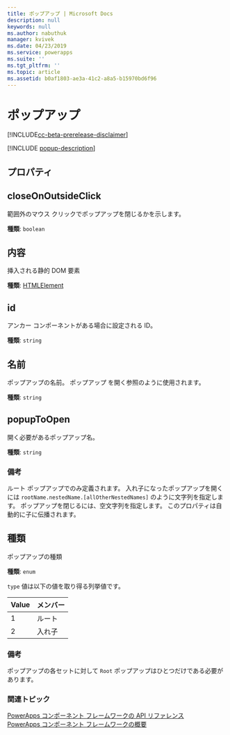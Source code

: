 ```yaml
---
title: ポップアップ | Microsoft Docs
description: null
keywords: null
ms.author: nabuthuk
manager: kvivek
ms.date: 04/23/2019
ms.service: powerapps
ms.suite: ''
ms.tgt_pltfrm: ''
ms.topic: article
ms.assetid: b0af1803-ae3a-41c2-a8a5-b15970bd6f96
---
```


# <a name="popup"></a>ポップアップ

[!INCLUDE[cc-beta-prerelease-disclaimer](../../../includes/cc-beta-prerelease-disclaimer.md)]

[!INCLUDE [popup-description](includes/popup-description.md)]

## <a name="properties"></a>プロパティ

## <a name="closeonoutsideclick"></a>closeOnOutsideClick

範囲外のマウス クリックでポップアップを閉じるかを示します。

**種類**: `boolean`

## <a name="content"></a>内容

挿入される静的 DOM 要素

**種類**: [HTMLElement](https://developer.mozilla.org/docs/Web/API/HTMLElement)

## <a name="id"></a>id

アンカー コンポーネントがある場合に設定される ID。

**種類**: `string`

## <a name="name"></a>名前

ポップアップの名前。 ポップアップ を開く参照のように使用されます。

**種類**: `string`

## <a name="popuptoopen"></a>popupToOpen

開く必要があるポップアップ名。

**種類**: `string`

### <a name="remarks"></a>備考

ルート ポップアップでのみ定義されます。 入れ子になったポップアップを開くには `rootName.nestedName.[allOtherNestedNames]` のように文字列を指定します。 ポップアップを閉じるには、空文字列を指定します。 このプロパティは自動的に子に伝播されます。

## <a name="type"></a>種類

ポップアップの種類

**種類**: `enum`

`type` 値は以下の値を取り得る列挙値です。

|Value|メンバー|
|--|--|
|1|ルート|
|2|入れ子|

### <a name="remarks"></a>備考

ポップアップの各セットに対して `Root` ポップアップはひとつだけである必要があります。

### <a name="related-topics"></a>関連トピック

[PowerApps コンポーネント フレームワークの API リファレンス](../reference/index.md)<br/>
[PowerApps コンポーネント フレームワークの概要](../overview.md)